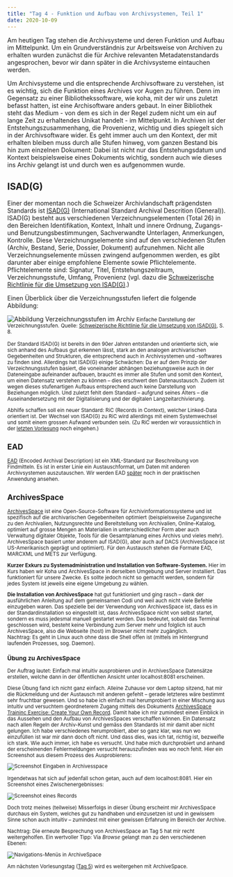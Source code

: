 ```yaml
---
title: "Tag 4 - Funktion und Aufbau von Archivsystemen, Teil 1"
date: 2020-10-09
---
```


Am heutigen Tag stehen die Archivsysteme und deren Funktion und Aufbau im Mittelpunkt. Um ein Grundverständnis zur Arbeitsweise von Archiven zu erhalten wurden zunächst die für Archive relevanten Metadatenstandards angesprochen, bevor wir dann später in die Archivsysteme eintauchen werden.

Um Archivsysteme und die entsprechende Archivsoftware zu verstehen, ist es wichtig, sich die Funktion eines Archives vor Augen zu führen. Denn im Gegensatz zu einer Bibliothekssoftware, wie koha, mit der wir uns zuletzt befasst hatten, ist eine Archisoftware anders gebaut. In einer Bibliothek steht das Medium - von dem es sich in der Regel zudem nicht um ein auf lange Zeit zu erhaltendes Unikat handelt - im Mittelpunkt. In Archiven ist der Entstehungszusammenhang, die Provenienz, wichtig und dies spiegelt sich in der Archivsoftware wider. Es geht immer auch um den Kontext, der mit erhalten bleiben muss durch alle Stufen hinweg, vom ganzen Bestand bis hin zum einzelnen Dokument: Dabei ist nicht nur das Entstehungsdatum und Kontext beispielsweise eines Dokuments wichtig, sondern auch wie dieses ins Archiv gelangt ist und durch wen es aufgenommen wurde.


## ISAD(G)
Einer der momentan noch die Schweizer Archivlandschaft prägendsten Standards ist [ISAD(G)](https://www.ica.org/en/isadg-general-international-standard-archival-description-second-edition) (International Standard Archival Descrition (General)). ISAD(G) besteht aus verschiedenen Verzeichnungselementen (Total 26) in den Bereichen Identifikation, Kontext, Inhalt und innere Ordnung, Zugangs- und Benutzungsbestimmungen, Sachverwandte Unterlagen, Anmerkungen, Kontrolle. Diese Verzeichnungselemente sind auf den verschiedenen Stufen (Archiv, Bestand, Serie, Dossier, Dokument) aufzunehmen. Nicht alle Verzeichnungselemente müssen zwingend aufgenommen werden, es gibt darunter aber einige empfohlene Elemente sowie Pflichtelemente. Pflichtelemente sind: Signatur, Titel, Entstehungszeitraum, Verzeichnungsstufe, Umfang, Provenienz (vgl. dazu die [Schweizerische Richtlinie für die Umsetzung von ISAD(G)](https://vsa-aas.ch/wp-content/uploads/2015/06/Richtlinien_ISAD_G_VSA_d.pdf).)

Einen Überblick über die Verzeichnungsstufen liefert die folgende Abbildung:

![Abbildung Verzeichnungsstufen im Archiv](https://pad.gwdg.de/uploads/upload_82ca797a667bf0d267d800ba41827a13.png)
<small>Einfache Darstellung der Verzeichnungsstufen. Quelle: [Schweizerische Richtlinie für die Umsetzung von ISAD(G)](https://vsa-aas.ch/wp-content/uploads/2015/06/Richtlinien_ISAD_G_VSA_d.pdf), S. 8.

Der Standard ISAD(G) ist bereits in den 90er Jahren entstanden und orientierte sich, wie sich anhand des Aufbaus gut erkennen lässt, stark an den analogen archivarischen Gegebenheiten und Strukturen, die entsprechend auch in Archivsystemen und -softwares zu finden sind. Allerdings hat ISAD(G) einige Schwächen: Da er auf dem Prinzip der Verzeichnungsstufen basiert, die voneinander abhängen beziehungsweise auch in der Dateneingabe aufeinander aufbauen, braucht es immer alle Stufen und somit den Kontext, um einen Datensatz verstehen zu können – dies erschwert den Datenaustausch. Zudem ist wegen dieses stufenartigen Aufbaus entsprechend auch keine Darstellung von Beziehungen möglich. Und zuletzt fehlt dem Standard – aufgrund seines Alters – die Auseinandersetzung mit der Digitalisierung und der digitalen Langzeitarchivierung.

Abhilfe schaffen soll ein neuer Standard: RiC (Records in Context), welcher Linked-Data orientiert ist. Der Wechsel von ISAD(G) zu RiC wird allerdings mit einem Systemwechsel und somit einem grossen Aufwand verbunden sein. (Zu RiC werden wir voraussichtlich in der [letzten Vorlesung](https://thanjoan.github.io/lerntagebuch_bain/2020/12/18/tag-10.html) noch eingehen.)


## EAD 
[EAD](https://de.wikipedia.org/wiki/Encoded_Archival_Description) (Encoded Archival Description) ist ein XML-Standard zur Beschreibung von Findmitteln. Es ist in erster Linie ein Austauschformat, um Daten mit anderen Archivsystemen auszutauschen. Wir werden EAD [später](https://thanjoan.github.io/lerntagebuch_bain/2020/10/16/tag-5.html) noch in der praktischen Anwendung ansehen.


## ArchivesSpace
[ArchivesSpace](https://archivesspace.org/) ist eine Open-Source-Software für Archivinformationssysteme und ist spezifisch auf die archivarischen Gegebenheiten optimiert (beispielsweise Zugangsreche zu den Archivalien, Nutzungsrechte und Bereitstellung von Archivalien, Online-Katalog, optimiert auf grosse Mengen an Materialien in unterschiedlicher Form aber auch Verwaltung digitaler Objekte, Tools für die Gesamtplanung eines Archivs und vieles mehr). ArchivesSpace basiert unter anderem auf ISAD(G), aber auch auf DACS (ArchivesSpace ist US-Amerikanisch geprägt und optimiert). Für den Austausch stehen die Formate EAD, MARCXML und METS zur Verfügung.

**Kurzer Exkurs zu Systemadministration und Installation von Software-Systemen.** Hier im Kurs haben wir Koha und ArchivesSpace in derselben Umgebung und Server installiert. Das funktioniert für unsere Zwecke. Es sollte jedoch nicht so gemacht werden, sondern für jedes System  ist jeweils eine eigene Umgebung zu wählen.

**Die Installation von ArchivesSpace** hat gut funktioniert und ging rasch – dank der ausführlichen Anleitung auf dem gemeinsamen Codi und weil auch nicht viele Befehle einzugeben waren. Das spezielle bei der Verwendung von ArchivesSpace ist, dass es in der Standardinstallation so eingestellt ist, dass ArchivesSpace nicht von selbst startet, sondern es muss jedesmal manuell gestartet werden. Das bedeutet, sobald das Terminal geschlossen wird, besteht keine Verbindung zum Server mehr und folglich ist auch ArchivesSpace, also die Webseite (host) im Browser nicht mehr zugänglich.   
Nachtrag: Es geht in Linux auch ohne dass die Shell offen ist (mittels im Hintergrund laufenden Prozesses, sog. Daemon).

###  Übung zu ArchivesSpace
Der Auftrag lautet: Einfach mal intuitiv ausprobieren und in ArchivesSpace Datensätze erstellen, welche dann in der öffentlichen Ansicht unter localhost:8081 erscheinen.

Diese Übung fand ich nicht ganz einfach. Alleine Zuhause vor dem Laptop sitzend, hat mir die Rückmeldung und der Austausch mit anderen gefehlt – gerade letzteres wäre bestimmt sehr fruchtbar gewesen. Und so habe ich einfach mal herumprobiert in einer Mischung aus intuitiv und versuchtem geordneterem Zugang mittels des Dokuments [ArchivesSpace Traininc Exercise: Create Your Own Record](https://guides.nyu.edu/ld.php?content_id=23198351). Damit habe ich mir zumindest einen Einblick in das Aussehen und den Aufbau von ArchivesSpaces verschaffen können. Ein Datensatz nach allen Regeln der Archiv-Kunst und gemäss den Standards ist mir damit aber nicht gelungen. Ich habe verschiedenes herumprobiert, aber so ganz klar, was nun wo einzufüllen ist war mir dann doch oft nicht. Und dass dies, was ich tat, richtig ist, bezweifle ich stark. Wie auch immer, ich habe es versucht. Und habe mich durchprobiert und anhand der erscheinenden Fehlermeldungen versucht herauszufinden was wo noch fehlt. Hier ein Screenshot aus diesem Prozess des Ausprobierens:


![Screenshot Eingaben in Archivesspace](https://pad.gwdg.de/uploads/upload_16de5d68770d1d3cffc752c359bf7d79.png)


Irgendetwas hat sich auf jedenfall schon getan, auch auf dem localhost:8081. Hier ein Screenshot eines Zwischenergebnisses:

![Screenshot eines Records](https://pad.gwdg.de/uploads/upload_39d4e946e5acb3923beb4b1b9144b00e.png)


Doch trotz meines (teilweise) Misserfolgs in dieser Übung erscheint mir ArchivesSpace durchaus ein System, welches gut zu handhaben und einzusetzen ist und in gewissem Sinne schon auch intuitiv – zumindest mit einer gewissen Erfahrung im Bereich der Archive.

Nachtrag: Die erneute Besprechung von ArchivesSpace an Tag 5 hat mir recht weitergeholfen. Ein wertvoller Tipp: Via *Browse* gelangt man zu den verschiedenen Ebenen:

![Navigations-Menüs in ArchiveSpace](https://pad.gwdg.de/uploads/upload_c9bd280ad8e27ef7b86149bf43b77d30.png)

Am nächsten Vorlesungstag ([Tag 5](https://thanjoan.github.io/lerntagebuch_bain/2020/10/16/tag-5.html)) wird es weitergehen mit ArchiveSpace.
